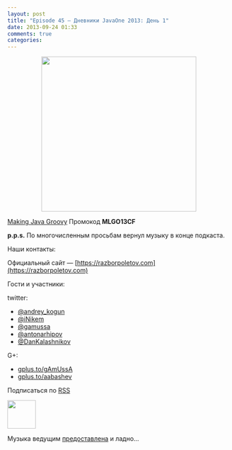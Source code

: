 ```yaml
---
layout: post
title: "Episode 45 — Дневники JavaOne 2013: День 1"
date: 2013-09-24 01:33
comments: true
categories: 
---
```


<div class="separator" style="clear: both; text-align: center;">
<a href="https://razborpoletov.com/images/razbor_45_text.jpg" imageanchor="1" style="margin-left: 1em; margin-right: 1em;"><img border="0" height="350" src="https://razborpoletov.com/images/razbor_45_text.jpg" width="350" /></a>
</div>

[Making Java Groovy](http://www.manning.com/kousen/)
Промокод **MLGO13CF**

**p.p.s.** По многочисленным просьбам вернул музыку в конце подкаста.

Наши контакты:

Официальный сайт — [https://razborpoletov.com](https://razborpoletov.com)

Гости и участники:

twitter: 

 * [@andrey_kogun](https://twitter.com/#!/andrey_kogun) 
 * [@iNikem](https://twitter.com/#!/iNikem) 
 * [@gamussa](https://twitter.com/#!/gamussa)
 * [@antonarhipov](https://twitter.com/#!/antonarhipov)
 * [@DanKalashnikov](https://twitter.com/DanKalashnikov)

G+:

 * [gplus.to/gAmUssA](http://gplus.to/gAmUssA) 
 * [gplus.to/aabashev](http://gplus.to/aabashev) 

<!-- player goes here-->

<audio preload="none">
   <source src="http://traffic.libsyn.com/razborpoletov/razbor_45.mp3" type="audio/mp3" />
   Your browser does not support the audio tag.
</audio>

Подписаться по [RSS](http://feeds.feedburner.com/razbor-podcast)

<!-- episode file link goes here-->
<a href="http://traffic.libsyn.com/razborpoletov/razbor_45.mp3" imageanchor="1" style="clear: left; margin-bottom: 1em; margin-left: auto; margin-right: 2em;"><img border="0" height="64" src="https://razborpoletov.com/images/mp3.png" width="64" /></a>

Музыка ведущим [предоставлена](http://www.audiobank.fm/single-music/27/111/More-And-Less/) и ладно...
